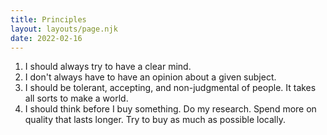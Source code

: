 ```yaml
---
title: Principles
layout: layouts/page.njk
date: 2022-02-16
---
```


1. I should always try to have a clear mind.
2. I don't always have to have an opinion about a given subject.
3. I should be tolerant, accepting, and non-judgmental of people. It takes all sorts to make a world.
4. I should think before I buy something. Do my research. Spend more on quality that lasts longer. Try to buy as much as possible locally.
